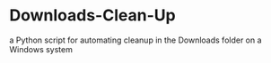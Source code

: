 # Downloads-Clean-Up
a Python script for automating cleanup in the Downloads folder on a Windows system
